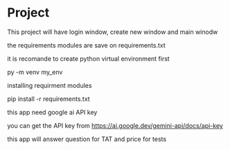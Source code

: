 # Project

This project will have login window, create new window and main winodw

the requirements modules are save on requirements.txt

it is recomande to create python virtual environment first

py -m venv my_env

installing requirment modules

pip install -r requirements.txt

this app need google ai API key

you can get the API key from https://ai.google.dev/gemini-api/docs/api-key

this app will answer question for TAT and price for tests
